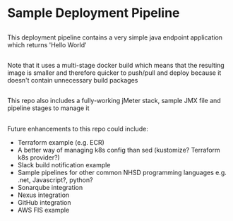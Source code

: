# Sample Deployment Pipeline

##
This deployment pipeline contains a very simple java endpoint application which returns 'Hello World'

##
Note that it uses a multi-stage docker build which means that the resulting image is smaller and therefore quicker to push/pull and deploy because it doesn't contain unnecessary build packages

##
This repo also includes a fully-working jMeter stack, sample JMX file and pipeline stages to manage it

## 
Future enhancements to this repo could include:

* Terraform example (e.g. ECR)
* A better way of managing k8s config than sed (kustomize? Terraform k8s provider?)
* Slack build notification example
* Sample pipelines for other common NHSD programming languages e.g. .net, Javascript?, python?
* Sonarqube integration
* Nexus integration
* GitHub integration
* AWS FIS example
